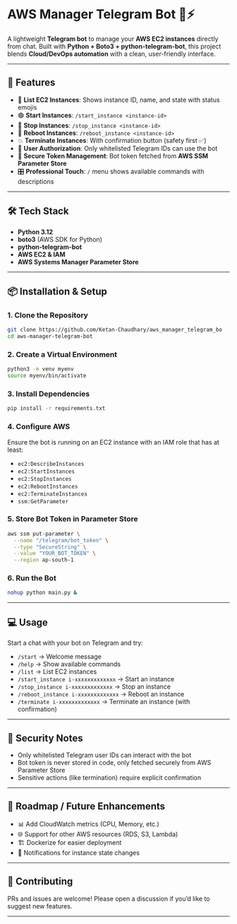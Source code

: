 # AWS Manager Telegram Bot 🤖⚡

A lightweight **Telegram bot** to manage your **AWS EC2 instances** directly from chat.
Built with **Python + Boto3 + python-telegram-bot**, this project blends **Cloud/DevOps automation** with a clean, user-friendly interface.

---

## 🚀 Features

* 📜 **List EC2 Instances**: Shows instance ID, name, and state with status emojis
* 🟢 **Start Instances**: `/start_instance <instance-id>`
* 🔴 **Stop Instances**: `/stop_instance <instance-id>`
* 🔄 **Reboot Instances**: `/reboot_instance <instance-id>`
* 💥 **Terminate Instances**: With confirmation button (safety first ✅)
* 🔐 **User Authorization**: Only whitelisted Telegram IDs can use the bot
* 🔑 **Secure Token Management**: Bot token fetched from **AWS SSM Parameter Store**
* 🎛 **Professional Touch**: `/` menu shows available commands with descriptions

---

## 🛠️ Tech Stack

* **Python 3.12**
* **boto3** (AWS SDK for Python)
* **python-telegram-bot**
* **AWS EC2 & IAM**
* **AWS Systems Manager Parameter Store**

---

## 📦 Installation & Setup

### 1. Clone the Repository

```bash
git clone https://github.com/Ketan-Chaudhary/aws_manager_telegram_bo
cd aws-manager-telegram-bot
```

### 2. Create a Virtual Environment

```bash
python3 -m venv myenv
source myenv/bin/activate
```

### 3. Install Dependencies

```bash
pip install -r requirements.txt
```

### 4. Configure AWS

Ensure the bot is running on an EC2 instance with an IAM role that has at least:

* `ec2:DescribeInstances`
* `ec2:StartInstances`
* `ec2:StopInstances`
* `ec2:RebootInstances`
* `ec2:TerminateInstances`
* `ssm:GetParameter`

### 5. Store Bot Token in Parameter Store

```bash
aws ssm put-parameter \
  --name "/telegram/bot_token" \
  --type "SecureString" \
  --value "YOUR_BOT_TOKEN" \
  --region ap-south-1
```

### 6. Run the Bot

```bash
nohup python main.py &
```

---

## 💻 Usage

Start a chat with your bot on Telegram and try:

* `/start` → Welcome message
* `/help` → Show available commands
* `/list` → List EC2 instances
* `/start_instance i-xxxxxxxxxxxxx` → Start an instance
* `/stop_instance i-xxxxxxxxxxxxx` → Stop an instance
* `/reboot_instance i-xxxxxxxxxxxxx` → Reboot an instance
* `/terminate i-xxxxxxxxxxxxx` → Terminate an instance (with confirmation)

---

## 🔐 Security Notes

* Only whitelisted Telegram user IDs can interact with the bot
* Bot token is never stored in code, only fetched securely from AWS Parameter Store
* Sensitive actions (like termination) require explicit confirmation

---

## 📌 Roadmap / Future Enhancements

* 📊 Add CloudWatch metrics (CPU, Memory, etc.)
* 🌐 Support for other AWS resources (RDS, S3, Lambda)
* 🏗️ Dockerize for easier deployment
* 🔔 Notifications for instance state changes

---

## 🤝 Contributing

PRs and issues are welcome! Please open a discussion if you’d like to suggest new features.

---
